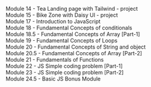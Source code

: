 Module 14 - Tea Landing page with Tailwind - project <br>
Module 15 - Bike Zone with Daisy UI - project <br>
Module 17 - Introduction to JavaScript <br>
Module 18 - Fundamental Concepts of conditionals <br>
Module 18.5 - Fundamental Concepts of Array [Part-1] <br>
Module 19 - Fundamental Concepts of Loops <br> 
Module 20 - Fundamental Concepts of String and object <br>
Module 20.5 - Fundamental Concepts of Array [Part-2] <br>
Module 21 - Fundamentals of Functions <br>
Module 22 - JS Simple coding problem [Part-1] <br>
Module 23 - JS Simple coding problem [Part-2] <br>
Module 24.5 - Basic JS Bonus Module <br>
